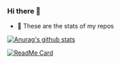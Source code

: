 ### Hi there 👋

<!--
**cykadev/cykadev** is a ✨ _special_ ✨ repository because its `README.md` (this file) appears on your GitHub profile.
Here are some ideas to get you started:

- 🔭 I’m currently working on ...
- 🌱 I’m currently learning ...
- 👯 I’m looking to collaborate on ...
- 🤔 I’m looking for help with ...
- 💬 Ask me about ...
- 📫 How to reach me: ...
- 😄 Pronouns: ...
- ⚡ Fun fact: ...
-->
- 🔭 These are the stats of my repos

[![Anurag's github stats](https://github-readme-stats.vercel.app/api?username=cykadev)](https://github.com/anuraghazra/github-readme-stats)

[![ReadMe Card](https://github-readme-stats.vercel.app/api/pin/?username=cykadev&repo=minireceipt&show_icons=true&title_color=fff&icon_color=79ff97&text_color=9f9f9f&bg_color=151515)](https://github.com/anuraghazra/github-readme-stats)

<!--START_SECTION:waka-->
<!--END_SECTION:waka-->
